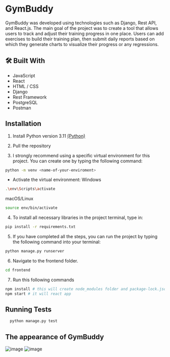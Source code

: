 
# GymBuddy


GymBuddy was developed using technologies such as Django, Rest API, and React.js. The main goal of the project was to create a tool that allows users to track and adjust their training progress in one place. Users can add exercises to build their training plan, then submit daily reports based on which they generate charts to visualize their progress or any regressions.




## 🛠 Built With
* JavaScript
* React
* HTML / CSS
* Django
* Rest Framework
* PostgreSQL
* Postman

## Installation



1. Install Python version 3.11 [(Python)](https://www.python.org/downloads/)

2. Pull the repository

3. I strongly recommend using a specific virtual environment for this project. You can create one by typing the following 
   command:

```bash
python -m venv <name-of-your-enviroment> 
```
* Activate the virtual environment:
Windows
```bash
.\env\Scripts\activate
```
macOS/Linux
```bash
source env/bin/activate
```

4. To install all necessary libraries in the project terminal, type in:

```bash
pip install -r requirements.txt
```
5. If you have completed all the steps, you can run the project by typing the following command into your terminal:
```bash
python manage.py runserver 
```

6. Navigate to the frontend folder.
```bash
cd frontend
```

7. Run this following commands
```bash
npm install # this will create node_modules folder and package-lock.json
npm start # it will react app
```

    
## Running Tests


```bash
  python manage.py test
```


## The appearance of GymBuddy
![image](https://github.com/zagwiktor/gym-buddy-django/assets/92055936/ad77883e-fe19-4aac-8a3b-94f9f0a335cc)
![image](https://github.com/zagwiktor/gym-buddy-django/assets/92055936/3ae6450b-882e-4767-904a-c63c9d49d2e1)



